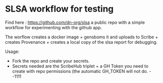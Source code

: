 # SLSA workflow for testing

Find here : https://github.com/dn-org/slsa a public repo with a simple workflow for experimenting with the github app.

The worflow creates a docker image + gensboms it and uploads to Scribe + creates Provenance + creates a local copy of the slsa report for debugging.

Usage:

* Fork the repo and create your secrets.
* Secrets needed are the ScribeHub triplet + a GH Token you need to create with repo permissions (the automatic GH_TOKEN will not do.
--1111
